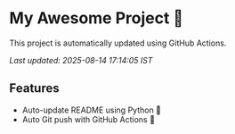 # My Awesome Project 🚀

This project is automatically updated using GitHub Actions.

_Last updated: 2025-08-14 17:14:05 IST_

## Features
- Auto-update README using Python 🐍
- Auto Git push with GitHub Actions 🤖

